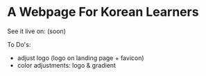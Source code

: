 # A Webpage For Korean Learners
See it live on: (soon)

To Do's:
- adjust logo (logo on landing page + favicon)
- color adjustments: logo & gradient
